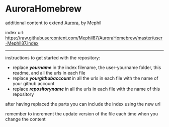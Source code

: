 # AuroraHomebrew
additional content to extend [Aurora](https://aurorabuilder.com/), by Mephil

index url: https://raw.githubusercontent.com/Mephil87/AuroraHomebrew/master/user-Mephil87.index

---

instructions to get started with the repository:

- replace ***yourname*** in the index filename, the user-yourname folder, this readme, and all the urls in each file
- replace ***yourgithubaccount*** in all the urls in each file with the name of your github account
- replace ***repositoryname*** in all the urls in each file with the name of this repository

after having replaced the parts you can include the index using the new url

remember to increment the update version of the file each time when you change the content
